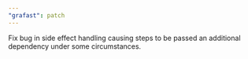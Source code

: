 ```yaml
---
"grafast": patch
---
```


Fix bug in side effect handling causing steps to be passed an additional
dependency under some circumstances.
